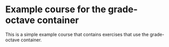 Example course for the grade-octave container
=============================================

This is a simple example course that contains exercises that
use the grade-octave container.
